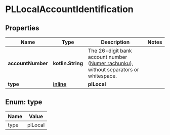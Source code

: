 
# PLLocalAccountIdentification

## Properties
Name | Type | Description | Notes
------------ | ------------- | ------------- | -------------
**accountNumber** | **kotlin.String** | The 26-digit bank account number ([Numer rachunku](https://pl.wikipedia.org/wiki/Numer_Rachunku_Bankowego)), without separators or whitespace. | 
**type** | [**inline**](#Type) | **plLocal** | 


<a name="Type"></a>
## Enum: type
Name | Value
---- | -----
type | plLocal



